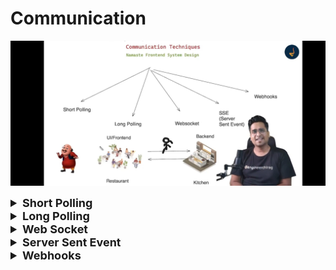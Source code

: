 # Communication

![img.png](images/img.png)

<details >
 <summary style="font-size: large; font-weight: bold">Short Polling</summary>

Short polling is like you are giving order to waiter and he is bringing the order right away to you.
This will keep on happening until you stop giving order

![img_1.png](images/img_1.png)

- Always clear `setInterval` after you don't need it.
- For a small application, this is a fine approach, but for a large application where millions
  of calls are made to server it will have performance issue as many time we may not get things which we are
  expecting, and it will create an unnecessary burden on server

Backend
```js
const express = require('express');
const app = express();

let data = 'Initial Data';

app.get('/', (req, res) => {
  res.sendFile(__dirname + '/index.html');
});

app.get('/getData', (req, res) => {
  res.send({
    data
  });
});

// Use post/put to update
app.get('/updateData', (req, res) => {
  data = 'Updated Data';
  res.send({
    data
  })
})

const port = process.env.PORT || 5011;
app.listen(port, () => {
  console.log(`Server is running on port ${port}`);
});
```

Frontend
```html
<!DOCTYPE html>
<html lang="en">
<head>
  <meta charset="UTF-8">
  <meta name="viewport" content="width=device-width, initial-scale=1.0">
  <title>Short Polling Example</title>
</head>
<body>

<h1>Short Polling Example</h1>
<div id="data-container"></div>

<script>

    async function getData() {
      try {
        const response = await fetch('/getData');
        const result = await response.json();
        document.getElementById('data-container').innerHTML = result.data;
      } catch(e) {
        console.log(e);
      }
    }

    let intervalId;
    function shortPolling() {
      intervalId = setInterval(() => {
        getData();
      }, 5000);
    }

    shortPolling();

    // Navigation or user action or target condition
    // clearInterval(intervalId);
    
</script>

</body>
</html>
```

Complete Code: https://github.com/namastedev/namaste-frontend-system-design/tree/master/CommunicationTechniques/shortPolling

</details>





<details >
 <summary style="font-size: large; font-weight: bold">Long Polling</summary>

Long polling is like you have given the order and the waiter is standing in the kitchen till
the food is cooked. Once food is cooked, the waiter comes with the order. 

![img_2.png](images/img_2.png)

Usecase:
1. Payment processing where we ok to wait till the payment is processed
2. Google Docs where we're editing the document in collaboration mode, where we are ok to wait till
we receive any change from another user

Backend
```js
const express = require('express');
const app = express();

let data = 'Initial Data';

const waitingClients = [];

app.get('/', (req, res) => {
  res.sendFile(__dirname + '/index.html');
});

app.get('/getData', (req, res) => {
  if (data !== req.query.lastData) {
    res.json({ data });
  } else {
    waitingClients.push(res);
  }
});

// Use post/put to update
app.get('/updateData', (req, res) => {
  data = req.query.data;

  while(waitingClients.length > 0) {
    const client = waitingClients.pop();
    client.json({ data });
  }

  res.send({ success: 'Data updated successfully'})
})

const port = process.env.PORT || 5011;
app.listen(port, () => {
  console.log(`Server is running on port ${port}`);
});
```

Frontend
```html
<!DOCTYPE html>
<html lang="en">
<head>
  <meta charset="UTF-8">
  <meta name="viewport" content="width=device-width, initial-scale=1.0">
  <title>Long Polling Example</title>
</head>
<body>

<h1>Long Polling Example</h1>
<div id="data-container"></div>

<script>


    async function getData(lastData) {
      try {
        const response = await fetch(`/getData?lastData=${lastData}`);
        const result = await response.json();
        document.getElementById('data-container').innerHTML = result.data;
        getData(result.data);
      } catch(e) {
        console.log(e);
        // please handle error scenario
      }
    }

    getData();

    
</script>

</body>
</html>
```

Complete Code: https://github.com/namastedev/namaste-frontend-system-design/tree/master/CommunicationTechniques/longPolling

Step to check this long polling feature
1. Once you load application `Initial Data` is shown. This will be done instantly as there is no previous data
2. After we receive the data, one more request with current data is made.
3. This request will be in pending state, till someone update the `data` variable through `updateData` API
4. Once someone updates the data, this request will be fulfilled.
5. The Same thing keeps happening in the loop

</details>





<details >
 <summary style="font-size: large; font-weight: bold">Web Socket</summary>

Its like there is a direct connection between you and the kitchen. Order are given instantly to you with no delay
![img_4.png](images/img_4.png)

Backend
```js
const express = require('express');
const { createServer } = require('node:http');
const { join } = require('node:path');
const { Server } = require('socket.io');

const app = express();
const server = createServer(app);
const io = new Server(server);

app.get('/', (req, res) => {
  res.sendFile(join(__dirname, 'index.html'));
});

io.on('connection', (socket) => {
  console.log('Connection established');

  socket.on('chat message', (msg) => {
    console.log('received message', msg);
    io.emit('chat message', msg);
  });

  socket.on('disconnect', () => {
    console.log('User disconnected!');
  })
});

server.listen(3000, () => {
  console.log('server running at http://localhost:3000');
});
```

Frontend
```html
<!DOCTYPE html>
<html>
<head>
  <meta name="viewport" content="width=device-width,initial-scale=1.0">
  <title>Socket.IO chat</title>
  <style>
      body { margin: 0; padding-bottom: 3rem; font-family: -apple-system, BlinkMacSystemFont, "Segoe UI", Roboto, Helvetica, Arial, sans-serif; }

      #form { background: rgba(0, 0, 0, 0.15); padding: 0.25rem; position: fixed; bottom: 0; left: 0; right: 0; display: flex; height: 3rem; box-sizing: border-box; backdrop-filter: blur(10px); }
      #input { border: none; padding: 0 1rem; flex-grow: 1; border-radius: 2rem; margin: 0.25rem; }
      #input:focus { outline: none; }
      #form > button { background: #333; border: none; padding: 0 1rem; margin: 0.25rem; border-radius: 3px; outline: none; color: #fff; }

      #messages { list-style-type: none; margin: 0; padding: 0; }
      #messages > li { padding: 0.5rem 1rem; }
      #messages > li:nth-child(odd) { background: #efefef; }
  </style>
</head>
<body>
  <ul id="messages"></ul>
  <form id="form" action="">
    <input id="input" autocomplete="off" /><button>Send</button>
  </form>
  <script src="/socket.io/socket.io.js" ></script>
  <script>
    const socket = window.io();
    const form = document.getElementById('form');
    const input = document.getElementById('input');
    const messages = document.getElementById('messages');

    form.addEventListener('submit', (e) => {
      e.preventDefault();
      if (input.value) {
        console.log(input.value);
        //The Message is broadcast to all clients that are connected
        socket.emit('chat message', input.value);
        input.value = '';
      }
    });

    socket.on('chat message', (msg) => {
      const item = document.createElement('li');
      item.textContent = msg;
      messages.appendChild(item);
    });

  </script>
</body>
</html>
```

Full Code: https://github.com/namastedev/namaste-frontend-system-design/tree/master/CommunicationTechniques/webSocket
</details>



<details >
 <summary style="font-size: large; font-weight: bold">Server Sent Event</summary>

![img_5.png](images/img_5.png)

- It is only server sent event
- Connection Limit: There is limit to the number of connections you can have for each domain on your browser. So you can't create such multiple connection as it might affect other API call and performance will be decreased
- Background Tab behavior: Browser may not listen to the server sent events when a background tab is opened.

Backend
```js
const express = require('express');
const app = express();
const { join } = require('node:path');

app.get('/sse', (req, res) => {
  // setup sse logic
  res.setHeader('Content-Type', 'text/event-stream');
  res.setHeader('Cache-Control', 'no-cache');
  res.setHeader('Connection', 'keep-alive');
  
  res.write('data: Welcome to Server sent event \n\n');

  const intervalId = setInterval(() => {
    res.write(`data: Server Time ${new Date().toLocaleDateString()} \n\n`)
  }, 5000);

  req.on('close', () => {
    clearInterval(intervalId);
  })

});

app.get('/', (req, res) => {
    res.sendFile(join(__dirname, 'index.html'));
  });

const port = 3000;
app.listen(port, () => {
  console.log(`Server is running on http://localhost:${port}`);
});
```


Frontend
```html
<!DOCTYPE html>
<html lang="en">
  <head>
    <meta charset="UTF-8" />
    <meta name="viewport" content="width=device-width, initial-scale=1.0" />
    <title>SSE Example</title>
  </head>
  <body>
    <h1>Server-Sent Events Example</h1>
    <div id="sse-data"></div>

    <script>
      // Setup sse connection
      const eventSource = new EventSource("/sse");

      eventSource.onmessage = (event) => {
        console.log(event.data);
        const sseDataRef= document.getElementById('sse-data');
        sseDataRef.innerHTML += `<p>${event.data}</p>`;
      };
    </script>
  </body>
</html>
```

Full code: https://github.com/namastedev/namaste-frontend-system-design/tree/master/CommunicationTechniques/sse
</details>






<details >
 <summary style="font-size: large; font-weight: bold">Webhooks</summary>

![img_6.png](images/img_6.png)

In this payment gateway example, when we make a payment using Webhook, we don't have 
to keep polling whether the payment is successful or not. Here we can pass API Endpoint, which 
payment gateway can call with the right payload and secret key. The Server then can verify the payment.


![img_7.png](images/img_7.png)
This can best explain through Github webhooks
![img_8.png](images/img_8.png)

Backend
```js
const express = require("express");
const bodyParser = require("body-parser");

const app = express();
const port = 3000;

app.use(bodyParser.json());

// Webhook endpoint
app.post("/webhook", (req, res) => {
  // Extract the payload from the incoming POST request
  const payload = req.body;

  // Log the received payload (you might want to process it in a more meaningful way)
  console.log("Received webhook payload:", payload);

  // Optionally, send a response to the sender to acknowledge receipt
  res.status(200).send("Webhook received successfully");
});


app.listen(port, () => {
  console.log(`Server is running on http://localhost:${port}`);
});
```

![img_9.png](images/img_9.png)

Here in Payload URL we can configure our server URL which
need to be called with the right payload and secret key.
</details>
